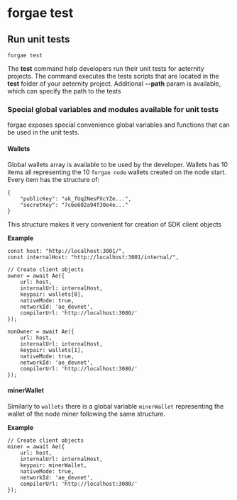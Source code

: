 # forgae test

## Run unit tests

```text
forgae test
```

The **test** command help developers run their unit tests for aeternity projects. The command executes the tests scripts that are located in the **test** folder of your aeternity project. Additional **--path** param is available, which can specify the path to the tests

### Special global variables and modules available for unit tests

forgae exposes special convenience global variables and functions that can be used in the unit tests.

#### Wallets

Global wallets array is available to be used by the developer. Wallets has 10 items all representing the 10 `forgae node` wallets created on the node start. Every item has the structure of:

```text
{
    "publicKey": "ak_fUq2NesPXcYZe...",
    "secretKey": "7c6e602a94f30e4e..."
}
```

This structure makes it very convenient for creation of SDK client objects

**Example**

```text
const host: "http://localhost:3001/",
const internalHost: "http://localhost:3001/internal/",

// Create client objects
owner = await Ae({
    url: host,
    internalUrl: internalHost,
    keypair: wallets[0],
    nativeMode: true,
    networkId: 'ae_devnet',
    compilerUrl: 'http://localhost:3080/'
});

nonOwner = await Ae({
    url: host,
    internalUrl: internalHost,
    keypair: wallets[1],
    nativeMode: true,
    networkId: 'ae_devnet',
    compilerUrl: 'http://localhost:3080/'
});
```

#### minerWallet

Similarly to `wallets` there is a global variable `minerWallet` representing the wallet of the node miner following the same structure.

**Example**

```text
// Create client objects
miner = await Ae({
    url: host,
    internalUrl: internalHost,
    keypair: minerWallet,
    nativeMode: true,
    networkId: 'ae_devnet',
    compilerUrl: 'http://localhost:3080/'
});
```

